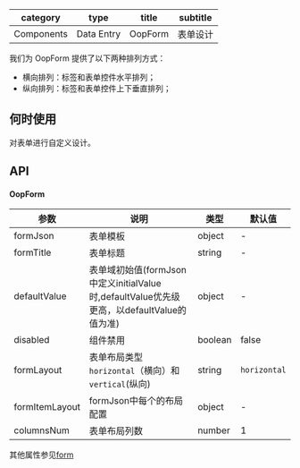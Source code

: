 
category | type | title | subtitle 
| :--------: | :-----: | :----:|  :----: |
Components | Data Entry | OopForm  | 表单设计 |

我们为 OopForm 提供了以下两种排列方式：

-  横向排列：标签和表单控件水平排列；
-  纵向排列：标签和表单控件上下垂直排列；

## 何时使用

对表单进行自定义设计。

## API
#### OopForm

| 参数 | 说明 | 类型 | 默认值 |
| --- | --- | --- | --- |
| formJson |  表单模板 | object | - |
| formTitle |  表单标题 | string | - |
| defaultValue |  表单域初始值(formJson中定义initialValue时,defaultValue优先级更高，以defaultValue的值为准) | object | - |
| disabled |  组件禁用 | boolean | false |
| formLayout | 表单布局类型 `horizontal`（横向）和 `vertical`(纵向) | string | `horizontal` |
| formItemLayout | formJson中每个的布局配置 | object | - |
| columnsNum | 表单布局列数 | number | 1 |

其他属性参见[form](https://ant.design/components/form-cn/)

